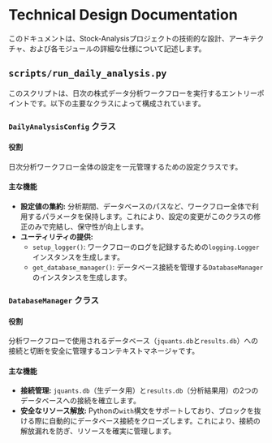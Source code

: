 # Technical Design Documentation

このドキュメントは、Stock-Analysisプロジェクトの技術的な設計、アーキテクチャ、および各モジュールの詳細な仕様について記述します。

## `scripts/run_daily_analysis.py`

このスクリプトは、日次の株式データ分析ワークフローを実行するエントリーポイントです。以下の主要なクラスによって構成されています。

### `DailyAnalysisConfig` クラス

#### 役割

日次分析ワークフロー全体の設定を一元管理するための設定クラスです。

#### 主な機能

-   **設定値の集約:** 分析期間、データベースのパスなど、ワークフロー全体で利用するパラメータを保持します。これにより、設定の変更がこのクラスの修正のみで完結し、保守性が向上します。
-   **ユーティリティの提供:**
    -   `setup_logger()`: ワークフローのログを記録するための`logging.Logger`インスタンスを生成します。
    -   `get_database_manager()`: データベース接続を管理する`DatabaseManager`のインスタンスを生成します。

### `DatabaseManager` クラス

#### 役割

分析ワークフローで使用されるデータベース（`jquants.db`と`results.db`）への接続と切断を安全に管理するコンテキストマネージャです。

#### 主な機能

-   **接続管理:** `jquants.db`（生データ用）と`results.db`（分析結果用）の2つのデータベースへの接続を確立します。
-   **安全なリソース解放:** Pythonの`with`構文をサポートしており、ブロックを抜ける際に自動的にデータベース接続をクローズします。これにより、接続の解放漏れを防ぎ、リソースを確実に管理します。
